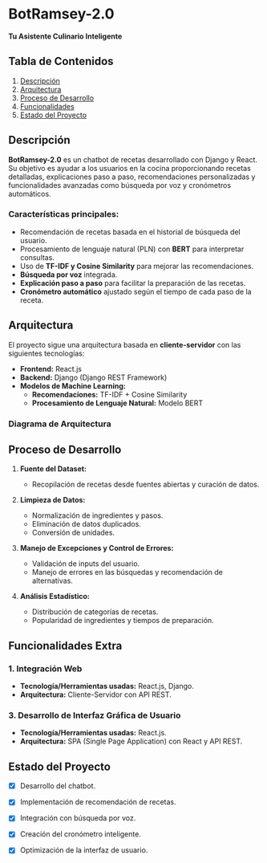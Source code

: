 # BotRamsey-2.0

**Tu Asistente Culinario Inteligente**



## Tabla de Contenidos

1. [Descripción](#descripción)
2. [Arquitectura](#arquitectura)
3. [Proceso de Desarrollo](#proceso-de-desarrollo)
4. [Funcionalidades](#funcionalidades)
5. [Estado del Proyecto](#estado-del-proyecto)

## Descripción

**BotRamsey-2.0** es un chatbot de recetas desarrollado con Django y React.
Su objetivo es ayudar a los usuarios en la cocina proporcionando recetas detalladas, explicaciones paso a paso, recomendaciones personalizadas y funcionalidades avanzadas como búsqueda por voz y cronómetros automáticos.

### Características principales:
- Recomendación de recetas basada en el historial de búsqueda del usuario.
- Procesamiento de lenguaje natural (PLN) con **BERT** para interpretar consultas.
- Uso de **TF-IDF y Cosine Similarity** para mejorar las recomendaciones.
- **Búsqueda por voz** integrada.
- **Explicación paso a paso** para facilitar la preparación de las recetas.
- **Cronómetro automático** ajustado según el tiempo de cada paso de la receta.

## Arquitectura

El proyecto sigue una arquitectura basada en **cliente-servidor** con las siguientes tecnologías:

- **Frontend:** React.js
- **Backend:** Django (Django REST Framework)
- **Modelos de Machine Learning:**
  - **Recomendaciones:** TF-IDF + Cosine Similarity
  - **Procesamiento de Lenguaje Natural:** Modelo BERT

### Diagrama de Arquitectura


## Proceso de Desarrollo

1. **Fuente del Dataset:**
   - Recopilación de recetas desde fuentes abiertas y curación de datos.

2. **Limpieza de Datos:**
   - Normalización de ingredientes y pasos.
   - Eliminación de datos duplicados.
   - Conversión de unidades.

3. **Manejo de Excepciones y Control de Errores:**
   - Validación de inputs del usuario.
   - Manejo de errores en las búsquedas y recomendación de alternativas.

4. **Análisis Estadístico:**
   - Distribución de categorías de recetas.
   - Popularidad de ingredientes y tiempos de preparación.

## Funcionalidades Extra

### 1. Integración Web
- **Tecnología/Herramientas usadas:** React.js, Django.
- **Arquitectura:** Cliente-Servidor con API REST.


### 3. Desarrollo de Interfaz Gráfica de Usuario
- **Tecnología/Herramientas usadas:** React.js.
- **Arquitectura:** SPA (Single Page Application) con React y API REST.

## Estado del Proyecto

- [x] Desarrollo del chatbot.
- [x] Implementación de recomendación de recetas.
- [x] Integración con búsqueda por voz.
- [x] Creación del cronómetro inteligente.
- [x] Optimización de la interfaz de usuario.


